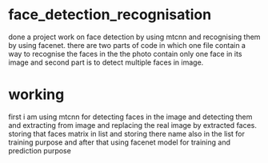 # face_detection_recognisation
done a project work on face detection by using mtcnn and recognising them by using facenet.
there are two parts of code in which one file contain a way to recognise the faces in the the photo contain only one face in its image and second part is to detect multiple faces in image.

# working

first i am using mtcnn for detecting faces in the image and detecting them and extracting from image and replacing the real image by extracted faces.
storing that faces matrix in list and storing there name also in the list for training purpose and after that using facenet model for training and prediction purpose
